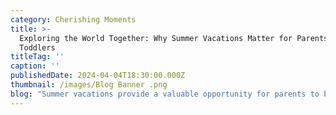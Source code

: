 ```yaml
---
category: Cherishing Moments
title: >-
  Exploring the World Together: Why Summer Vacations Matter for Parents with
  Toddlers
titleTag: ''
caption: ''
publishedDate: 2024-04-04T18:30:00.000Z
thumbnail: /images/Blog Banner .png
blog: "Summer vacations provide a valuable opportunity for parents to bond with their toddlers, create lasting memories and explore the world together. While travelling with young children may seem a little overwhelming, there are a number of benefits of taking a summer vacation as a family.\n\n**1. Quality Time:** Summer vacations offer parents dedicated time to connect with their little ones away from the distractions of everyday life. Whether lounging on a beach, hiking through nature, or exploring a new city, these shared experiences foster stronger parent-child relationships and create special moments that will be cherished for years to come.\n\n**2. Enriching Experiences:** Traveling can provide toddlers with valuable exposure to new environments, cultures, and ways of living. This exposure helps ignite curiosity and broaden their perspective on the world. By visiting museums, historical sites, or engaging in outdoor activities during travel, toddlers can develop a sense of wonder and cultivate a lifelong passion for learning.\n\n**3. Developmental Benefits:** Summer vacations provide children with opportunities for sensory stimulation, motor skill development, and social interaction. From building sandcastles to trying new foods, exploring the world together helps them develop cognitive abilities, improve communication skills, and enhance their creativity.\n\n**4. Building Resilience:** Traveling can present challenges and uncertainties, and navigating these obstacles as a family can help children build resilience, adaptability, and problem-solving skills. Learning to cope with unexpected situations in a supportive environment can empower toddlers to face future challenges confidently.\n\n**5. Creating Traditions:** Summer vacations have the potential to become cherished family traditions that children will look forward to year after year. Whether it's a sunny beach destination, a mountain cabin retreat, or an annual road trip, these shared experiences create a sense of belonging and strengthen family bonds.\n\n**In conclusion,** summer vacations play a vital role in the growth and development of little ones, offering parents the chance to create meaningful memories and explore the world together. By dedicating time to family adventures, parents can nurture their relationship with their toddlers, instill a sense of wonder and curiosity, and lay the foundation for a lifetime of shared experiences.\n\nContact Little Elly - Phone number - +91 99725 27072 Email -\_[enquiry@littleelly.com](mailto:enquiry@littleelly.com)\_Enroll Now -\_[https://www.littleelly.com/admissions](https://www.littleelly.com/admissions)\n"
---
```


